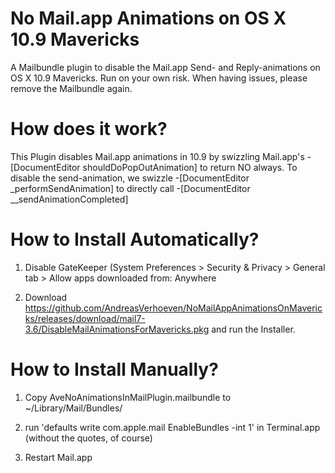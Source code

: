 No Mail.app Animations on OS X 10.9 Mavericks
=============================================

A Mailbundle plugin to disable the Mail.app Send- and Reply-animations on OS X 10.9 Mavericks. Run on your own risk. When having issues, please remove the 
Mailbundle again.


How does it work?
================
This Plugin disables Mail.app animations in 10.9 by swizzling Mail.app's -[DocumentEditor shouldDoPopOutAnimation] to return NO always.
To disable the send-animation, we swizzle -[DocumentEditor _performSendAnimation] to directly call -[DocumentEditor __sendAnimationCompleted]


How to Install Automatically?
=============================

1) Disable GateKeeper (System Preferences > Security & Privacy > General tab > Allow apps downloaded from: Anywhere

2) Download https://github.com/AndreasVerhoeven/NoMailAppAnimationsOnMavericks/releases/download/mail7-3.6/DisableMailAnimationsForMavericks.pkg
and run the Installer.

How to Install Manually?
========================
1) Copy AveNoAnimationsInMailPlugin.mailbundle  to ~/Library/Mail/Bundles/

2) run 'defaults write com.apple.mail EnableBundles -int 1' in Terminal.app (without the quotes, of course)

3) Restart Mail.app

